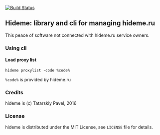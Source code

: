 [![Build Status](https://secure.travis-ci.org/vintikzzz/hideme.png?branch=master)](http://travis-ci.org/vintikzzz/hideme)

## Hideme: library and cli for managing hideme.ru

This peace of software not connected with hideme.ru service owners.

### Using cli

#### Load proxy list

```
hideme proxylist -code %code%
```
`%code%` is provided by hideme.ru

### Credits

hideme is (c) Tatarskiy Pavel, 2016

### License

hideme is distributed under the MIT License, see `LICENSE` file for details.
